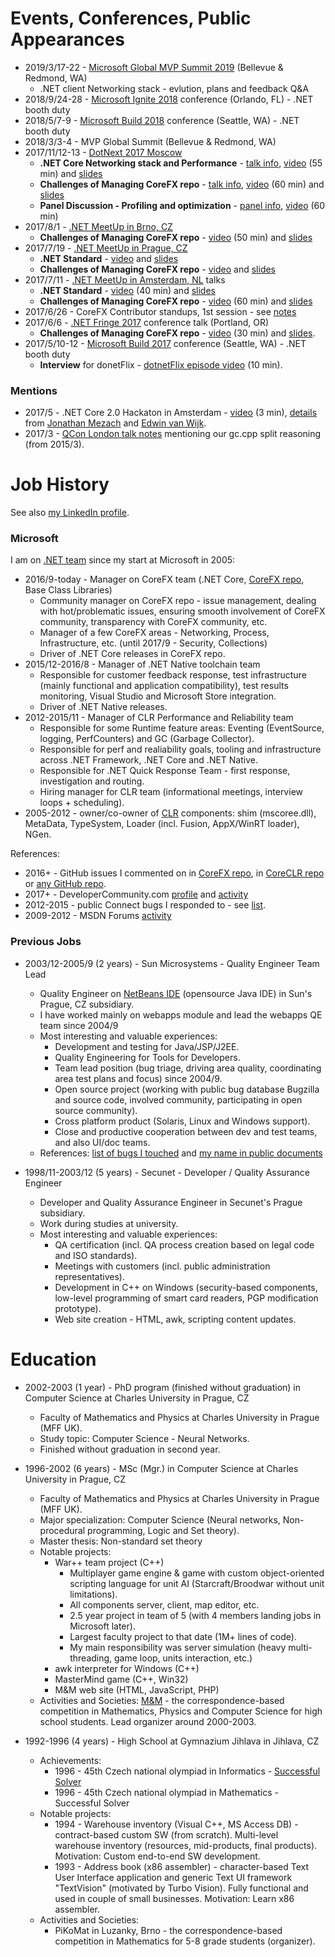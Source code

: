 # Events, Conferences, Public Appearances

* 2019/3/17-22 - [Microsoft Global MVP Summit 2019](https://mvp.microsoft.com/en-us/Summit) (Bellevue & Redmond, WA)
    * .NET client Networking stack - evlution, plans and feedback Q&A
* 2018/9/24-28 - [Microsoft Ignite 2018](https://www.microsoft.com/en-us/ignite) conference (Orlando, FL) - .NET booth duty
* 2018/5/7-9 - [Microsoft Build 2018](https://news.microsoft.com/build2018) conference (Seattle, WA) - .NET booth duty
* 2018/3/3-4 - MVP Global Summit (Bellevue & Redmond, WA)
* 2017/11/12-13 - [DotNext 2017 Moscow](http://2017.dotnext-moscow.ru/en)
    * **.NET Core Networking stack and Performance** - [talk info](http://2017.dotnext-moscow.ru/en/2017/msk/talks/3hcuoycrw4egcs0mkewoio/), [video](https://www.youtube.com/watch?v=M3FZZhnRvQY&list=PLtWrKx3nUGBfYHhmiGih2lanzmRigE9cc&index=24&t=0s) (55 min) and [slides](https://www.slideshare.net/KarelZikmund1/dotnext-2017-in-moscow-net-core-networking-stack-and-performance-karel-zikmund)
    * **Challenges of Managing CoreFX repo** - [talk info](http://2017.dotnext-moscow.ru/en/2017/msk/talks/5egbw8vnbkqmmg2skiaey2/), [video](https://www.youtube.com/watch?v=j2KjWe4zWXY&list=PLtWrKx3nUGBfYHhmiGih2lanzmRigE9cc&index=17&t=0s) (60 min) and [slides](https://www.slideshare.net/KarelZikmund1/dotnext-2017-in-moscow-challenges-of-managing-corefx-repo-karel-zikmund)
    * **Panel Discussion - Profiling and optimization** - [panel info](http://2017.dotnext-moscow.ru/en/2017/msk/talks/1gpyg1244oo4o48uuk0ya4/), [video](https://www.youtube.com/watch?v=4iQVMMLuPlM) (60 min)
* 2017/8/1 - [.NET MeetUp in Brno, CZ](/events/2017-08-11_dotNetMeetUp_Brno)
    * **Challenges of Managing CoreFX repo** - [video](https://wug.cz/zaznamy/412--NET-TechTalks-Challenges-of-Managing-CoreFX-repo) (50 min) and [slides](https://www.slideshare.net/KarelZikmund1/net-meetup-brno-challenges-of-managing-corefx-repo-karel-zikmund)
* 2017/7/19 - [.NET MeetUp in Prague, CZ](/events/2017-07-19_dotNetMeetUp_Prague)
    * **.NET Standard** - [video](https://wug.cz/zaznamy/431--NET-TechTalks-NET-Standard) and [slides](https://www.slideshare.net/KarelZikmund1/net-meetup-prague-net-standard-karel-zikmund)
    * **Challenges of Managing CoreFX repo** - [video](https://wug.cz/zaznamy/433--NET-TechTalks-Challenges-of-Managing-CoreFX-repo) and [slides](https://www.slideshare.net/KarelZikmund1/net-meetup-prague-challenges-of-managing-corefx-repo-karel-zikmund)
* 2017/7/11 - [.NET MeetUp in Amsterdam, NL](/events/2017-07-11_dotNetMeetUp_Amsterdam) talks
    * **.NET Standard** - [video](https://www.youtube.com/watch?v=QhOfzglQ1-g) (40 min) and [slides](https://www.slideshare.net/KarelZikmund1/2017-0711-dotnetstandard)
    * **Challenges of Managing CoreFX repo** - [video](https://www.youtube.com/watch?v=QRUmG4TjViU) (60 min) and [slides](https://www.slideshare.net/KarelZikmund1/challenges-of-managing-corefx-repo)
* 2017/6/26 - CoreFX Contributor standups, 1st session - see [notes](https://github.com/dotnet/corefx-standup/blob/master/Standups/2017-06.md)
* 2017/6/6 - [.NET Fringe 2017](http://dotnetfringe.org) conference talk (Portland, OR)
    * **Challenges of Managing CoreFX repo** - [video](https://www.youtube.com/watch?v=Kcm0ns1pzm0) (30 min) and [slides](https://www.slideshare.net/KarelZikmund1/net-fringe-2017-challenges-of-managing-corefx-repo-karel-zikmund).
* 2017/5/10-12 - [Microsoft Build 2017](https://news.microsoft.com/build2017) conference (Seattle, WA) - .NET booth duty
    * **Interview** for donetFlix - [dotnetFlix episode video](http://dotnetflix.com/player/59) (10 min).

### Mentions

* 2017/5 - .NET Core 2.0 Hackaton in Amsterdam - [video](https://channel9.msdn.com/Blogs/MVP-VisualStudio-Dev/Info-Support-NET-Core-Hackathon/player) (3 min), [details](https://twitter.com/jmezach/status/872516017087553536) from [Jonathan Mezach](https://twitter.com/jmezach) and [Edwin van Wijk](https://twitter.com/evanwijk).
* 2017/3 - [QCon London talk notes](http://www.itwriting.com/blog/9611-qcon-london-2017.html) mentioning our gc.cpp split reasoning (from 2015/3).

# Job History

See also [my LinkedIn profile](https://www.linkedin.com/in/karelzikmund).

### Microsoft

I am on [.NET team](http://blogs.msdn.com/b/dotnet/) since my start at Microsoft in 2005:

* 2016/9-today - Manager on CoreFX team (.NET Core, [CoreFX repo](https://github.com/dotnet/corefx), Base Class Libraries)
    * Community manager on CoreFX repo - issue management, dealing with hot/problematic issues, ensuring smooth involvement of CoreFX community, transparency with CoreFX community, etc.
    * Manager of a few CoreFX areas - Networking, Process, Infrastructure, etc. (until 2017/9 - Security, Collections)
    * Driver of .NET Core releases in CoreFX repo.
* 2015/12-2016/8 - Manager of .NET Native toolchain team
    * Responsible for customer feedback response, test infrastructure (mainly functional and application compatibility), test results monitoring, Visual Studio and Microsoft Store integration. 
    * Driver of .NET Native releases.
* 2012-2015/11 - Manager of CLR Performance and Reliability team
    * Responsible for some Runtime feature areas: Eventing (EventSource, logging, PerfCounters) and GC (Garbage Collector).
    * Responsible for perf and realiability goals, tooling and infrastructure across .NET Framework, .NET Core and .NET Native.
    * Responsible for .NET Quick Response Team - first response, investigation and routing.
    * Hiring manager for CLR team (informational meetings, interview loops + scheduling).
* 2005-2012 - owner/co-owner of [CLR](http://en.wikipedia.org/wiki/Common_Language_Runtime) components: shim (mscoree.dll), MetaData, TypeSystem, Loader (incl. Fusion, AppX/WinRT loader), NGen.

References:
* 2016+ - GitHub issues I commented on in [CoreFX repo](https://github.com/dotnet/corefx/issues?utf8=%E2%9C%93&q=is%3Aissue%20is%3Aopen%20commenter%3Akarelz), in [CoreCLR repo](https://github.com/dotnet/coreclr/issues?utf8=%E2%9C%93&q=is%3Aissue%20is%3Aopen%20commenter%3Akarelz) or [any GitHub repo](https://github.com/search?q=commenter%3Akarelz).
* 2017+ - DeveloperCommunity.com [profile](https://developercommunity.visualstudio.com/users/5129/538495c0-e8ae-4506-b2e6-f7f24c57bfae.html) and [activity](https://developercommunity.visualstudio.com/search.html?f=&type=question+OR+problem+OR+idea&type=question+OR+problem+OR+idea&c=&redirect=search%2Fsearch&sort=relevance&q=karel+zikmund)
* 2012-2015 - public Connect bugs I responded to - see [list](http://connect.microsoft.com/VisualStudio/SearchResults.aspx?SearchQuery=Karel%2bZikmund).
* 2009-2012 - MSDN Forums [activity](https://social.msdn.microsoft.com/Profile/karel%20zikmund)

### Previous Jobs

* 2003/12-2005/9 (2 years) - Sun Microsystems - Quality Engineer Team Lead
    * Quality Engineer on [NetBeans IDE](http://netbeans.org) (opensource Java IDE) in Sun's Prague, CZ subsidiary.
    * I have worked mainly on webapps module and lead the webapps QE team since 2004/9
    * Most interesting and valuable experiences:
      * Development and testing for Java/JSP/J2EE.
      * Quality Engineering for Tools for Developers.
      * Team lead position (bug triage, driving area quality, coordinating area test plans and focus) since 2004/9.
      * Open source project (working with public bug database Bugzilla and source code, involved community, participating in open source community).
      * Cross platform product (Solaris, Linux and Windows support).
      * Close and productive cooperation between dev and test teams, and also UI/doc teams.
    * References: [list of bugs I touched](http://netbeans.org/bugzilla/buglist.cgi?emailcc1=1;emailreporter1=1;emaillongdesc1=1;emailtype1=substring;emailassigned_to1=1;query_format=advanced;emailqa_contact1=1;bug_status=UNCONFIRMED;bug_status=NEW;bug_status=STARTED;bug_status=REOPENED;bug_status=RESOLVED;bug_status=VERIFIED;bug_status=CLOSED;email1=zikmund) and [my name in public documents](http://netbeans.org/search_result.html?cx=006102455337629464213%3Amt38ytkbuak&cof=FORID%3A11&q=Karel+Zikmund&siteurl=netbeans.org%252Findex.html&ref=netbeans.org%2Findex.html&siteurl=netbeans.org%252Findex.html&ref=netbeans.org%2Findex.html&sa.x=27&sa.y=12)

* 1998/11-2003/12 (5 years) - Secunet - Developer / Quality Assurance Engineer
    * Developer and Quality Assurance Engineer in Secunet's Prague subsidiary.
    * Work during studies at university. 
    * Most interesting and valuable experiences:
      * QA certification (incl. QA process creation based on legal code and ISO standards).
      * Meetings with customers (incl. public administration representatives).
      * Development in C++ on Windows (security-based components, low-level programming of smart card readers, PGP modification prototype).
      * Web site creation - HTML, awk, scripting content updates.

# Education

* 2002-2003 (1 year) - PhD program (finished without graduation) in Computer Science at Charles University in Prague, CZ
    * Faculty of Mathematics and Physics at Charles University in Prague (MFF UK).
    * Study topic: Computer Science - Neural Networks.
    * Finished without graduation in second year.

* 1996-2002 (6 years) - MSc (Mgr.) in Computer Science at Charles University in Prague, CZ
    * Faculty of Mathematics and Physics at Charles University in Prague (MFF UK).
    * Major specialization: Computer Science (Neural networks, Non-procedural programming, Logic and Set theory).
    * Master thesis: Non-standard set theory
    * Notable projects:
      * War++ team project (C++)
        * Multiplayer game engine & game with custom object-oriented scripting language for unit AI (Starcraft/Broodwar without unit limitations).
        * All components server, client, map editor, etc.
        * 2.5 year project in team of 5 (with 4 members landing jobs in Microsoft later).
        * Largest faculty project to that date (1M+ lines of code).
        * My main responsibility was server simulation (heavy multi-threading, game loop, units interaction, etc.)
      * awk interpreter for Windows (C++)
      * MasterMind game (C++, Win32)
      * M&M web site (HTML, JavaScript, PHP)
    * Activities and Societies: [M&M](http://mam.mff.cuni.cz) - the correspondence-based competition in Mathematics, Physics and Computer Science for high school students. Lead organizer around 2000-2003.

* 1992-1996 (4 years) - High School at Gymnazium Jihlava in Jihlava, CZ
    * Achievements:
      * 1996 - 45th Czech national olympiad in Informatics - [Successful Solver](http://mo.mff.cuni.cz/p/45/vysledky-3.html)
      * 1996 - 45th Czech national olympiad in Mathematics - Successful Solver
    * Notable projects:
      * 1994 - Warehouse inventory (Visual C++, MS Access DB) - contract-based custom SW (from scratch). Multi-level warehouse inventory (resources, mid-products, final products). Motivation: Custom end-to-end SW development.
      * 1993 - Address book (x86 assembler) - character-based Text User Interface application and generic Text UI framework "TextVision" (motivated by Turbo Vision). Fully functional and used in couple of small businesses. Motivation: Learn x86 assembler.
    * Activities and Societies:
      * PiKoMat in Luzanky, Brno - the correspondence-based competition in Mathematics for 5-8 grade students (organizer).
